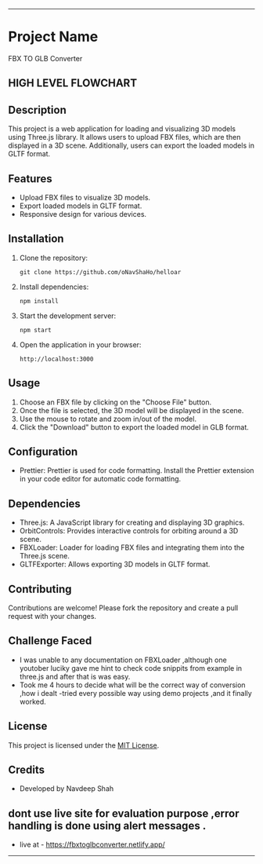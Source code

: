 

---


# Project Name
FBX TO GLB Converter

## HIGH LEVEL FLOWCHART 


## Description

This project is a web application for loading and visualizing 3D models using Three.js library. It allows users to upload FBX files, which are then displayed in a 3D scene. Additionally, users can export the loaded models in GLTF format.

## Features

- Upload FBX files to visualize 3D models.
- Export loaded models in GLTF format.
- Responsive design for various devices.

## Installation

1. Clone the repository:
   ```
   git clone https://github.com/oNavShaHo/helloar
   ```

2. Install dependencies:
   ```
   npm install
   ```

3. Start the development server:
   ```
   npm start
   ```

4. Open the application in your browser:
   ```
   http://localhost:3000
   ```

## Usage

1. Choose an FBX file by clicking on the "Choose File" button.
2. Once the file is selected, the 3D model will be displayed in the scene.
3. Use the mouse to rotate and zoom in/out of the model.
4. Click the "Download" button to export the loaded model in GLB format.

## Configuration

- Prettier: Prettier is used for code formatting. Install the Prettier extension in your code editor for automatic code formatting.

## Dependencies

- Three.js: A JavaScript library for creating and displaying 3D graphics.
- OrbitControls: Provides interactive controls for orbiting around a 3D scene.
- FBXLoader: Loader for loading FBX files and integrating them into the Three.js scene.
- GLTFExporter: Allows exporting 3D models in GLTF format.

## Contributing

Contributions are welcome! Please fork the repository and create a pull request with your changes.

## Challenge Faced
- I was unable to any documentation on FBXLoader ,although one youtober luciky gave me hint to 
  check code snippits from example in three.js and after that is was easy.
- Took me 4 hours to decide what will be the correct way of conversion ,how i dealt -tried 
  every possible way using demo projects ,and it finally worked.

## License

This project is licensed under the [MIT License](LICENSE).

## Credits

- Developed by Navdeep Shah

## dont use live site for evaluation purpose ,error handling is done using alert messages .
- live at - https://fbxtoglbconverter.netlify.app/

---

